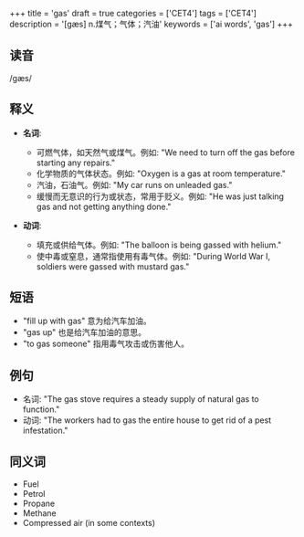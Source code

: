 +++
title = 'gas'
draft = true
categories = ['CET4']
tags = ['CET4']
description = '[gæs] n.煤气；气体；汽油'
keywords = ['ai words', 'gas']
+++

## 读音
/ɡæs/

## 释义
- **名词**:
  - 可燃气体，如天然气或煤气。例如: "We need to turn off the gas before starting any repairs."
  - 化学物质的气体状态。例如: "Oxygen is a gas at room temperature."
  - 汽油，石油气。例如: "My car runs on unleaded gas."
  - 缓慢而无意识的行为或状态，常用于贬义。例如: "He was just talking gas and not getting anything done."

- **动词**:
  - 填充或供给气体。例如: "The balloon is being gassed with helium."
  - 使中毒或窒息，通常指使用有毒气体。例如: "During World War I, soldiers were gassed with mustard gas."

## 短语
- "fill up with gas" 意为给汽车加油。
- "gas up" 也是给汽车加油的意思。
- "to gas someone" 指用毒气攻击或伤害他人。

## 例句
- 名词: "The gas stove requires a steady supply of natural gas to function."
- 动词: "The workers had to gas the entire house to get rid of a pest infestation."

## 同义词
- Fuel
- Petrol
- Propane
- Methane
- Compressed air (in some contexts)
